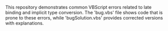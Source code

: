 This repository demonstrates common VBScript errors related to late binding and implicit type conversion. The 'bug.vbs' file shows code that is prone to these errors, while 'bugSolution.vbs' provides corrected versions with explanations.